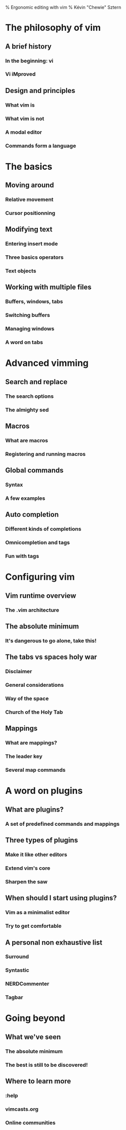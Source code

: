 % Ergonomic editing with vim
% Kévin "Chewie" Sztern

# The philosophy of vim

## A brief history

### In the beginning: vi

### Vi iMproved

## Design and principles

### What vim is

### What vim is not

### A modal editor

### Commands form a language

# The basics

## Moving around

### Relative movement

### Cursor positionning

## Modifying text

### Entering insert mode

### Three basics operators

### Text objects

## Working with multiple files

### Buffers, windows, tabs

### Switching buffers

### Managing windows

### A word on tabs

# Advanced vimming

## Search and replace

### The search options

### The almighty sed

## Macros

### What are macros

### Registering and running macros

## Global commands

### Syntax

### A few examples

## Auto completion

### Different kinds of completions

### Omnicompletion and tags

### Fun with tags

# Configuring vim

## Vim runtime overview

### The .vim architecture

## The absolute minimum

### It's dangerous to go alone, take this!

## The tabs vs spaces holy war

### Disclaimer

### General considerations

### Way of the space

### Church of the Holy Tab

## Mappings

### What are mappings?

### The leader key

### Several map commands

# A word on plugins

## What are plugins?

### A set of predefined commands and mappings

## Three types of plugins

### Make it like other editors

### Extend vim's core

### Sharpen the saw

## When should I start using plugins?

### Vim as a minimalist editor

### Try to get comfortable

## A personal non exhaustive list

### Surround

### Syntastic

### NERDCommenter

### Tagbar

# Going beyond

## What we've seen

### The absolute minimum

### The best is still to be discovered!

## Where to learn more

### :help

### vimcasts.org

### Online communities
